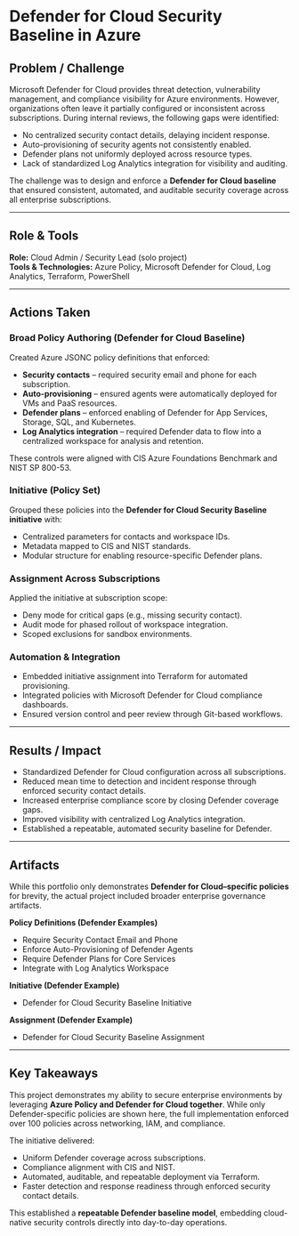 # Defender for Cloud Security Baseline in Azure

## Problem / Challenge

Microsoft Defender for Cloud provides threat detection, vulnerability management, and compliance visibility for Azure environments. However, organizations often leave it partially configured or inconsistent across subscriptions.
During internal reviews, the following gaps were identified:

* No centralized security contact details, delaying incident response.
* Auto-provisioning of security agents not consistently enabled.
* Defender plans not uniformly deployed across resource types.
* Lack of standardized Log Analytics integration for visibility and auditing.

The challenge was to design and enforce a **Defender for Cloud baseline** that ensured consistent, automated, and auditable security coverage across all enterprise subscriptions.

---

## Role & Tools

**Role:** Cloud Admin / Security Lead (solo project)  
**Tools & Technologies:** Azure Policy, Microsoft Defender for Cloud, Log Analytics, Terraform, PowerShell

---

## Actions Taken

### Broad Policy Authoring (Defender for Cloud Baseline)

Created Azure JSONC policy definitions that enforced:

* **Security contacts** – required security email and phone for each subscription.
* **Auto-provisioning** – ensured agents were automatically deployed for VMs and PaaS resources.
* **Defender plans** – enforced enabling of Defender for App Services, Storage, SQL, and Kubernetes.
* **Log Analytics integration** – required Defender data to flow into a centralized workspace for analysis and retention.

These controls were aligned with CIS Azure Foundations Benchmark and NIST SP 800-53.

### Initiative (Policy Set)

Grouped these policies into the **Defender for Cloud Security Baseline initiative** with:

* Centralized parameters for contacts and workspace IDs.
* Metadata mapped to CIS and NIST standards.
* Modular structure for enabling resource-specific Defender plans.

### Assignment Across Subscriptions

Applied the initiative at subscription scope:

* Deny mode for critical gaps (e.g., missing security contact).
* Audit mode for phased rollout of workspace integration.
* Scoped exclusions for sandbox environments.

### Automation & Integration

* Embedded initiative assignment into Terraform for automated provisioning.
* Integrated policies with Microsoft Defender for Cloud compliance dashboards.
* Ensured version control and peer review through Git-based workflows.

---

## Results / Impact

* Standardized Defender for Cloud configuration across all subscriptions.
* Reduced mean time to detection and incident response through enforced security contact details.
* Increased enterprise compliance score by closing Defender coverage gaps.
* Improved visibility with centralized Log Analytics integration.
* Established a repeatable, automated security baseline for Defender.

---

## Artifacts

While this portfolio only demonstrates **Defender for Cloud–specific policies** for brevity, the actual project included broader enterprise governance artifacts.

**Policy Definitions (Defender Examples)**

* Require Security Contact Email and Phone
* Enforce Auto-Provisioning of Defender Agents
* Require Defender Plans for Core Services
* Integrate with Log Analytics Workspace

**Initiative (Defender Example)**

* Defender for Cloud Security Baseline Initiative

**Assignment (Defender Example)**

* Defender for Cloud Security Baseline Assignment

---

## Key Takeaways

This project demonstrates my ability to secure enterprise environments by leveraging **Azure Policy and Defender for Cloud together**. While only Defender-specific policies are shown here, the full implementation enforced over 100 policies across networking, IAM, and compliance.

The initiative delivered:

* Uniform Defender coverage across subscriptions.
* Compliance alignment with CIS and NIST.
* Automated, auditable, and repeatable deployment via Terraform.
* Faster detection and response readiness through enforced security contact details.

This established a **repeatable Defender baseline model**, embedding cloud-native security controls directly into day-to-day operations.

